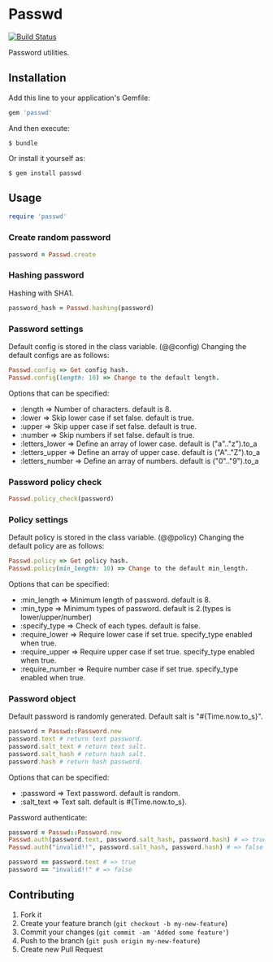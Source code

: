# Passwd

[![Build Status](https://travis-ci.org/i2bskn/passwd.png?branch=master)](https://travis-ci.org/i2bskn/passwd)

Password utilities.

## Installation

Add this line to your application's Gemfile:

```ruby
gem 'passwd'
```

And then execute:

    $ bundle

Or install it yourself as:

    $ gem install passwd

## Usage

```ruby
require 'passwd'
```

### Create random password

```ruby
password = Passwd.create
```

### Hashing password

Hashing with SHA1.

```ruby
password_hash = Passwd.hashing(password)
```

### Password settings

Default config is stored in the class variable. (@@config)
Changing the default configs are as follows:

```ruby
Passwd.config => Get config hash.
Passwd.config(length: 10) => Change to the default length.
```

Options that can be specified:

* :length => Number of characters. default is 8.
* :lower => Skip lower case if set false. default is true.
* :upper => Skip upper case if set false. default is true.
* :number => Skip numbers if set false. default is true.
* :letters_lower => Define an array of lower case. default is ("a".."z").to_a
* :letters_upper => Define an array of upper case. default is ("A".."Z").to_a
* :letters_number => Define an array of numbers. default is ("0".."9").to_a

### Password policy check

```ruby
Passwd.policy_check(password)
```

### Policy settings

Default policy is stored in the class variable. (@@policy)
Changing the default policy are as follows:

```ruby
Passwd.policy => Get policy hash.
Passwd.policy(min_length: 10) => Change to the default min_length.
```

Options that can be specified:

* :min_length => Minimum length of password. default is 8.
* :min_type => Minimum types of password. default is 2.(types is lower/upper/number)
* :specify_type => Check of each types. default is false.
* :require_lower => Require lower case if set true. specify_type enabled when true.
* :require_upper => Require upper case if set true. specify_type enabled when true.
* :require_number => Require number case if set true. specify_type enabled when true.

### Password object

Default password is randomly generated.
Default salt is "#{Time.now.to_s}".

```ruby
password = Passwd::Password.new
password.text # return text password.
password.salt_text # return text salt.
password.salt_hash # return hash salt.
password.hash # return hash password.
```

Options that can be specified:

* :password => Text password. default is random.
* :salt_text => Text salt. default is #{Time.now.to_s}.

Password authenticate:

```ruby
password = Passwd::Password.new
Passwd.auth(password.text, password.salt_hash, password.hash) # => true
Passwd.auth("invalid!!", password.salt_hash, password.hash) # => false

password == password.text # => true
password == "invalid!!" # => false
```

## Contributing

1. Fork it
2. Create your feature branch (`git checkout -b my-new-feature`)
3. Commit your changes (`git commit -am 'Added some feature'`)
4. Push to the branch (`git push origin my-new-feature`)
5. Create new Pull Request
